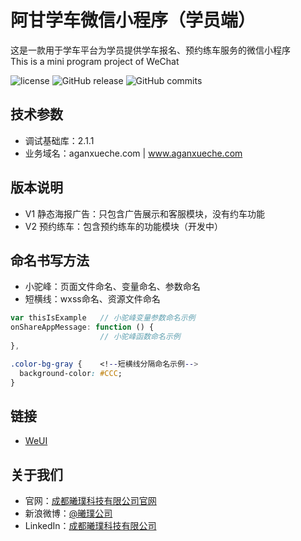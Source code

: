 # 阿甘学车微信小程序（学员端）
这是一款用于学车平台为学员提供学车报名、预约练车服务的微信小程序  
This is a mini program project of WeChat

![license](https://img.shields.io/github/license/EpearthLtd/aganWeixing.svg)
![GitHub release](https://img.shields.io/github/release/EpearthLtd/aganWeixing.svg)
![GitHub commits](https://img.shields.io/github/commits-since/EpearthLtd/aganWeixing/1.0.1.102Release.svg)

## 技术参数
* 调试基础库：2.1.1
* 业务域名：aganxueche.com | www.aganxueche.com

## 版本说明
* V1 静态海报广告：只包含广告展示和客服模块，没有约车功能
* V2 预约练车：包含预约练车的功能模块（开发中）

## 命名书写方法
* 小驼峰：页面文件命名、变量命名、参数命名
* 短横线：wxss命名、资源文件命名
```JavaScript
var thisIsExample   // 小驼峰变量参数命名示例
onShareAppMessage: function () {
                    // 小驼峰函数命名示例
},
```
```CSS
.color-bg-gray {    <!--短横线分隔命名示例-->
  background-color: #CCC;
}
```
## 链接
* [WeUI](https://github.com/Tencent/weui-wxss)

## 关于我们
* 官网：[成都曦璞科技有限公司官网](http://www.epearth.com)
* 新浪微博：[@曦璞公司](https://weibo.com/xipugongsi)
* LinkedIn：[成都曦璞科技有限公司](http://www.linkedin.com/company/%E6%88%90%E9%83%BD%E6%9B%A6%E7%92%9E%E7%A7%91%E6%8A%80%E6%9C%89%E9%99%90%E5%85%AC%E5%8F%B8/)
